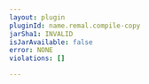 ```yaml
---
layout: plugin
pluginId: name.remal.compile-copy
jarSha1: INVALID
isJarAvailable: false
error: NONE
violations: []

---
```

